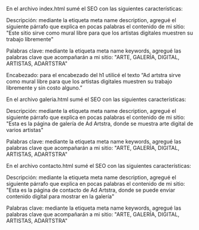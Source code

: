 En el archivo index.html sumé el SEO con las siguientes características:

Descripción: mediante la etiqueta meta name description, agregué el siguiente párrafo que explica en pocas palabras el contenido de mi sitio: "Este sitio sirve como mural libre para que los artistas digitales muestren su trabajo libremente"

Palabras clave: mediante la etiqueta meta name keywords, agregué las palabras clave que acompañarán a mi sitio: "ARTE, GALERÍA, DIGITAL, ARTISTAS, ADARTSTRA"

Encabezado: para el encabezado del h1 utilicé el texto “Ad artstra sirve como mural libre para que los artistas digitales muestren su trabajo libremente y sin costo alguno.”


En el archivo galeria.html sumé el SEO con las siguientes características:

Descripción: mediante la etiqueta meta name description, agregué el siguiente párrafo que explica en pocas palabras el contenido de mi sitio: "Esta es la página de galería de Ad Artstra, donde se muestra arte digital de varios artistas"

Palabras clave: mediante la etiqueta meta name keywords, agregué las palabras clave que acompañarán a mi sitio: "ARTE, GALERÍA, DIGITAL, ARTISTAS, ADARTSTRA"

En el archivo contacto.html sumé el SEO con las siguientes características:

Descripción: mediante la etiqueta meta name description, agregué el siguiente párrafo que explica en pocas palabras el contenido de mi sitio: "Esta es la página de contacto de Ad Artstra, donde se puede enviar contenido digital para mostrar en la galería"

Palabras clave: mediante la etiqueta meta name keywords, agregué las palabras clave que acompañarán a mi sitio: "ARTE, GALERÍA, DIGITAL, ARTISTAS, ADARTSTRA"